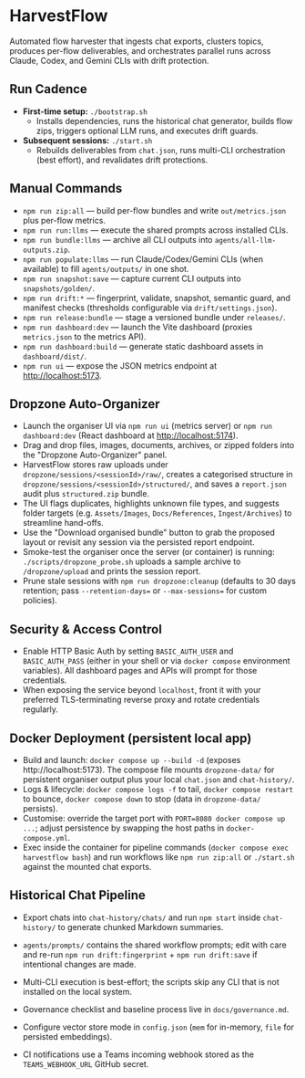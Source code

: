 # HarvestFlow

Automated flow harvester that ingests chat exports, clusters topics, produces per-flow deliverables, and orchestrates parallel runs across Claude, Codex, and Gemini CLIs with drift protection.

## Run Cadence
- **First-time setup:** `./bootstrap.sh`
  - Installs dependencies, runs the historical chat generator, builds flow zips, triggers optional LLM runs, and executes drift guards.
- **Subsequent sessions:** `./start.sh`
  - Rebuilds deliverables from `chat.json`, runs multi-CLI orchestration (best effort), and revalidates drift protections.

## Manual Commands
- `npm run zip:all` — build per-flow bundles and write `out/metrics.json` plus per-flow metrics.
- `npm run run:llms` — execute the shared prompts across installed CLIs.
 - `npm run bundle:llms` — archive all CLI outputs into `agents/all-llm-outputs.zip`.
 - `npm run populate:llms` — run Claude/Codex/Gemini CLIs (when available) to fill `agents/outputs/` in one shot.
 - `npm run snapshot:save` — capture current CLI outputs into `snapshots/golden/`.
- `npm run drift:*` — fingerprint, validate, snapshot, semantic guard, and manifest checks (thresholds configurable via `drift/settings.json`).
- `npm run release:bundle` — stage a versioned bundle under `releases/`.
- `npm run dashboard:dev` — launch the Vite dashboard (proxies `metrics.json` to the metrics API).
- `npm run dashboard:build` — generate static dashboard assets in `dashboard/dist/`.
- `npm run ui` — expose the JSON metrics endpoint at <http://localhost:5173>.

## Dropzone Auto-Organizer
- Launch the organiser UI via `npm run ui` (metrics server) or `npm run dashboard:dev` (React dashboard at <http://localhost:5174>).
- Drag and drop files, images, documents, archives, or zipped folders into the "Dropzone Auto-Organizer" panel.
- HarvestFlow stores raw uploads under `dropzone/sessions/<sessionId>/raw/`, creates a categorised structure in `dropzone/sessions/<sessionId>/structured/`, and saves a `report.json` audit plus `structured.zip` bundle.
- The UI flags duplicates, highlights unknown file types, and suggests folder targets (e.g. `Assets/Images`, `Docs/References`, `Ingest/Archives`) to streamline hand-offs.
- Use the "Download organised bundle" button to grab the proposed layout or revisit any session via the persisted report endpoint.
- Smoke-test the organiser once the server (or container) is running: `./scripts/dropzone_probe.sh` uploads a sample archive to `/dropzone/upload` and prints the session report.
- Prune stale sessions with `npm run dropzone:cleanup` (defaults to 30 days retention; pass `--retention-days=` or `--max-sessions=` for custom policies).

## Security & Access Control
- Enable HTTP Basic Auth by setting `BASIC_AUTH_USER` and `BASIC_AUTH_PASS` (either in your shell or via `docker compose` environment variables). All dashboard pages and APIs will prompt for those credentials.
- When exposing the service beyond `localhost`, front it with your preferred TLS-terminating reverse proxy and rotate credentials regularly.

## Docker Deployment (persistent local app)
- Build and launch: `docker compose up --build -d` (exposes http://localhost:5173). The compose file mounts `dropzone-data/` for persistent organiser output plus your local `chat.json` and `chat-history/`.
- Logs & lifecycle: `docker compose logs -f` to tail, `docker compose restart` to bounce, `docker compose down` to stop (data in `dropzone-data/` persists).
- Customise: override the target port with `PORT=8080 docker compose up ...`; adjust persistence by swapping the host paths in `docker-compose.yml`.
- Exec inside the container for pipeline commands (`docker compose exec harvestflow bash`) and run workflows like `npm run zip:all` or `./start.sh` against the mounted chat exports.

## Historical Chat Pipeline
- Export chats into `chat-history/chats/` and run `npm start` inside `chat-history/` to generate chunked Markdown summaries.

- `agents/prompts/` contains the shared workflow prompts; edit with care and re-run `npm run drift:fingerprint` + `npm run drift:save` if intentional changes are made.
- Multi-CLI execution is best-effort; the scripts skip any CLI that is not installed on the local system.
- Governance checklist and baseline process live in `docs/governance.md`.
- Configure vector store mode in `config.json` (`mem` for in-memory, `file` for persisted embeddings).
- CI notifications use a Teams incoming webhook stored as the `TEAMS_WEBHOOK_URL` GitHub secret.
